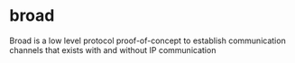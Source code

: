 # broad
Broad is a low level protocol proof-of-concept to establish communication channels that exists with and without IP communication
